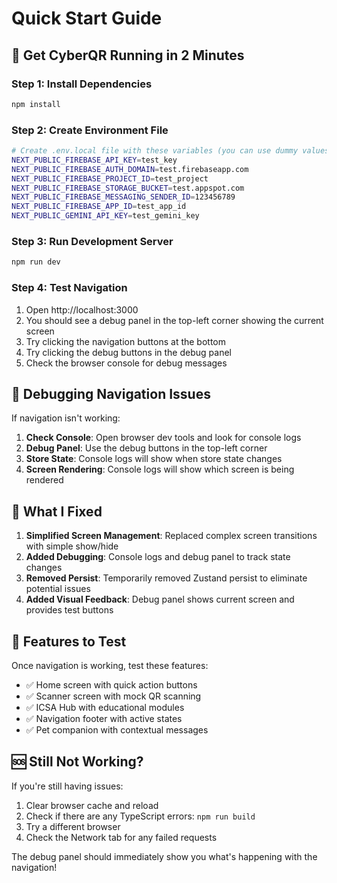 # Quick Start Guide

## 🚀 Get CyberQR Running in 2 Minutes

### Step 1: Install Dependencies
```bash
npm install
```

### Step 2: Create Environment File
```bash
# Create .env.local file with these variables (you can use dummy values for testing):
NEXT_PUBLIC_FIREBASE_API_KEY=test_key
NEXT_PUBLIC_FIREBASE_AUTH_DOMAIN=test.firebaseapp.com
NEXT_PUBLIC_FIREBASE_PROJECT_ID=test_project
NEXT_PUBLIC_FIREBASE_STORAGE_BUCKET=test.appspot.com
NEXT_PUBLIC_FIREBASE_MESSAGING_SENDER_ID=123456789
NEXT_PUBLIC_FIREBASE_APP_ID=test_app_id
NEXT_PUBLIC_GEMINI_API_KEY=test_gemini_key
```

### Step 3: Run Development Server
```bash
npm run dev
```

### Step 4: Test Navigation
1. Open http://localhost:3000
2. You should see a debug panel in the top-left corner showing the current screen
3. Try clicking the navigation buttons at the bottom
4. Try clicking the debug buttons in the debug panel
5. Check the browser console for debug messages

## 🐛 Debugging Navigation Issues

If navigation isn't working:

1. **Check Console**: Open browser dev tools and look for console logs
2. **Debug Panel**: Use the debug buttons in the top-left corner
3. **Store State**: Console logs will show when store state changes
4. **Screen Rendering**: Console logs will show which screen is being rendered

## 🔧 What I Fixed

1. **Simplified Screen Management**: Replaced complex screen transitions with simple show/hide
2. **Added Debugging**: Console logs and debug panel to track state changes
3. **Removed Persist**: Temporarily removed Zustand persist to eliminate potential issues
4. **Added Visual Feedback**: Debug panel shows current screen and provides test buttons

## 📱 Features to Test

Once navigation is working, test these features:
- ✅ Home screen with quick action buttons
- ✅ Scanner screen with mock QR scanning
- ✅ ICSA Hub with educational modules
- ✅ Navigation footer with active states
- ✅ Pet companion with contextual messages

## 🆘 Still Not Working?

If you're still having issues:
1. Clear browser cache and reload
2. Check if there are any TypeScript errors: `npm run build`
3. Try a different browser
4. Check the Network tab for any failed requests

The debug panel should immediately show you what's happening with the navigation!
